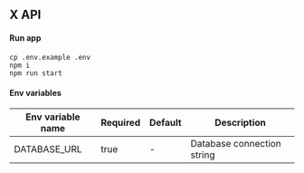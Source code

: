 ## X API

#### Run app
```shell
cp .env.example .env
npm i
npm run start
```

#### Env variables
| Env variable name | Required | Default | Description                |                                                                                                                                                                                                                                                                                                                                                                                                                                                
|-------------------|----------|---------|----------------------------|
| DATABASE_URL      | true     | -       | Database connection string |
